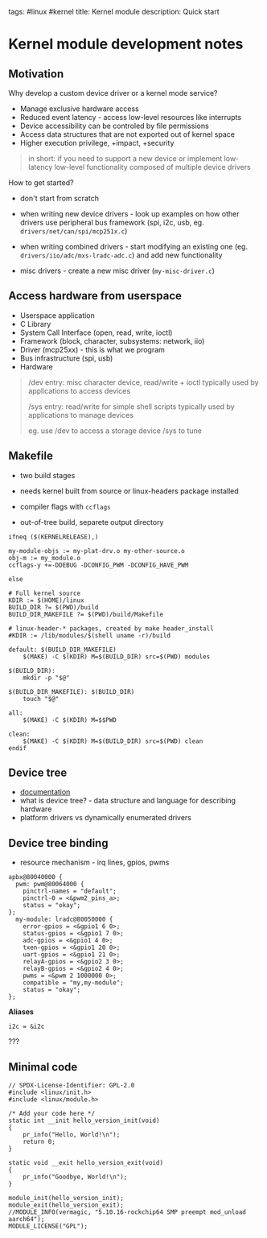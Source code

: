 tags: #linux #kernel
title: Kernel module
description: Quick start

Kernel module development notes
===============================

Motivation
----------

Why develop a custom device driver or a kernel mode service?

-   Manage exclusive hardware access
-   Reduced event latency - access low-level resources like interrupts
-   Device accessibility can be controled by file permissions
-   Access data structures that are not exported out of kernel space
-   Higher execution privilege, +impact, +security

> in short: if you need to support a new device or implement low-latency
> low-level functionality composed of multiple device drivers

How to get started?

-   don't start from scratch

-   when writing new device drivers - look up examples on how other
    drivers use peripheral bus framework (spi, i2c, usb, eg.
    `drivers/net/can/spi/mcp251x.c`)

-   when writing combined drivers - start modifying an existing one (eg.
    `drivers/iio/adc/mxs-lradc-adc.c`) and add new functionality

-   misc drivers - create a new misc driver (`my-misc-driver.c`)

Access hardware from userspace
------------------------------

-   Userspace application
-   C Library
-   System Call Interface (open, read, write, ioctl)
-   Framework (block, character, subsystems: network, iio)
-   Driver (mcp25xx) - this is what we program
-   Bus infrastructure (spi, usb)
-   Hardware

> /dev entry: misc character device, read/write + ioctl typically used
> by applications to access devices
>
> /sys entry: read/write for simple shell scripts typically used by
> applications to manage devices
>
> eg. use /dev to access a storage device /sys to tune

Makefile
--------

-   two build stages

-   needs kernel built from source or linux-headers package installed

-   compiler flags with `ccflags`

-   out-of-tree build, separete output directory

<!-- -->

    ifneq ($(KERNELRELEASE),)

    my-module-objs := my-plat-drv.o my-other-source.o
    obj-m := my_module.o
    ccflags-y +=-DDEBUG -DCONFIG_PWM -DCONFIG_HAVE_PWM

    else

    # Full kernel source
    KDIR := $(HOME)/linux
    BUILD_DIR ?= $(PWD)/build
    BUILD_DIR_MAKEFILE ?= $(PWD)/build/Makefile

    # linux-header-* packages, created by make header_install
    #KDIR := /lib/modules/$(shell uname -r)/build

    default: $(BUILD_DIR_MAKEFILE)
    	$(MAKE) -C $(KDIR) M=$(BUILD_DIR) src=$(PWD) modules

    $(BUILD_DIR):
    	mkdir -p "$@"

    $(BUILD_DIR_MAKEFILE): $(BUILD_DIR)
    	touch "$@"

    all:
    	$(MAKE) -C $(KDIR) M=$$PWD

    clean:
    	$(MAKE) -C $(KDIR) M=$(BUILD_DIR) src=$(PWD) clean
    endif

Device tree
-----------

-   [documentation]
-   what is device tree? - data structure and language for describing
    hardware
-   platform drivers vs dynamically enumerated drivers

Device tree binding
-------------------

-   resource mechanism - irq lines, gpios, pwms

<!-- -->

    apbx@80040000 {
      pwm: pwm@80064000 {
        pinctrl-names = "default";
        pinctrl-0 = <&pwm2_pins_a>;
        status = "okay";
    };
      my-module: lradc@80050000 {
        error-gpios = <&gpio1 6 0>;
        status-gpios = <&gpio1 7 0>;
        adc-gpios = <&gpio1 4 0>;
        txen-gpios = <&gpio1 20 0>;
        uart-gpios = <&gpio1 21 0>;
        relayA-gpios = <&gpio2 3 0>;
        relayB-gpios = <&gpio2 4 0>;
        pwms = <&pwm 2 1000000 0>;
        compatible = "my,my-module";
        status = "okay";
    };

**Aliases**

    i2c = &i2c

???

Minimal code
---

```
// SPDX-License-Identifier: GPL-2.0
#include <linux/init.h>
#include <linux/module.h>

/* Add your code here */
static int __init hello_version_init(void)
{
	pr_info("Hello, World!\n");
	return 0;
}

static void __exit hello_version_exit(void)
{
	pr_info("Goodbye, World!\n");
}

module_init(hello_version_init);
module_exit(hello_version_exit);
//MODULE_INFO(vermagic, "5.10.16-rockchip64 SMP preempt mod_unload aarch64");
MODULE_LICENSE("GPL");
```

  [documentation]: https://www.kernel.org/doc/Documentation/devicetree/usage-model.txt
